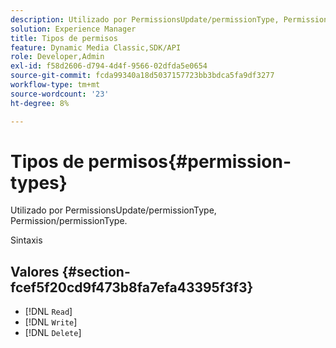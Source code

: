 ```yaml
---
description: Utilizado por PermissionsUpdate/permissionType, Permission/permissionType.
solution: Experience Manager
title: Tipos de permisos
feature: Dynamic Media Classic,SDK/API
role: Developer,Admin
exl-id: f58d2606-d794-4d4f-9566-02dfda5e0654
source-git-commit: fcda99340a18d5037157723bb3bdca5fa9df3277
workflow-type: tm+mt
source-wordcount: '23'
ht-degree: 8%

---
```


# Tipos de permisos{#permission-types}

Utilizado por PermissionsUpdate/permissionType, Permission/permissionType.

Sintaxis

## Valores {#section-fcef5f20cd9f473b8fa7efa43395f3f3}

* [!DNL `Read`]
* [!DNL `Write`]
* [!DNL `Delete`]
